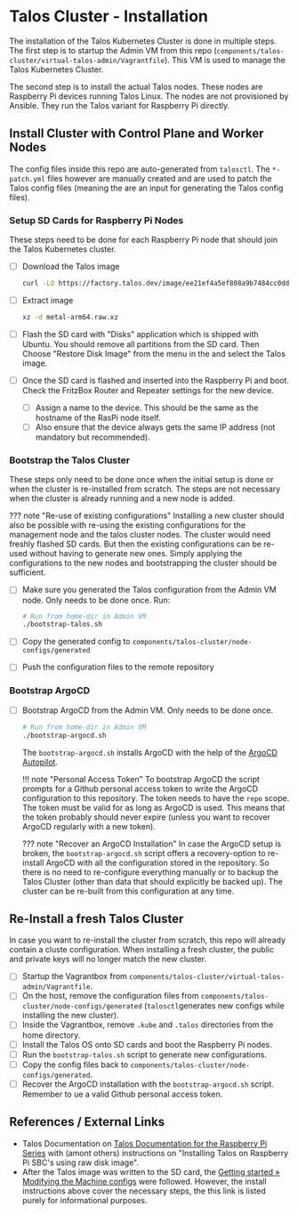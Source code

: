 # Talos Cluster - Installation

The installation of the Talos Kubernetes Cluster is done in multiple steps. The first step is to startup the Admin VM from this repo (`components/talos-cluster/virtual-talos-admin/Vagrantfile`). This VM is used to manage the Talos Kubernetes Cluster.

The second step is to install the actual Talos nodes. These nodes are Raspberry Pi devices running Talos Linux. The nodes are not provisioned by Ansible. They run the Talos variant for Raspberry Pi directly.

## Install Cluster with Control Plane and Worker Nodes

The config files inside this repo are auto-generated from `talosctl`. The `*-patch.yml` files however are manually created and are used to patch the Talos config files (meaning the are an input for generating the Talos config files).

### Setup SD Cards for Raspberry Pi Nodes

These steps need to be done for each Raspberry Pi node that should join the Talos Kubernetes cluster.

- [ ] Download the Talos image

    ```bash
    curl -LO https://factory.talos.dev/image/ee21ef4a5ef808a9b7484cc0dda0f25075021691c8c09a276591eedb638ea1f9/v1.8.0/metal-arm64.raw.xz
    ```

- [ ] Extract image

    ```bash
    xz -d metal-arm64.raw.xz
    ```

- [ ] Flash the SD card with "Disks" application which is shipped with Ubuntu. You should remove all partitions from the SD card. Then Choose "Restore Disk Image" from the menu in the and select the Talos image.
- [ ] Once the SD card is flashed and inserted into the Raspberry Pi and boot. Check the FritzBox Router and Repeater settings for the new device.
    - [ ] Assign a name to the device. This should be the same as the hostname of the RasPi node itself.
    - [ ] Also ensure that the device always gets the same IP address (not mandatory but recommended).

### Bootstrap the Talos Cluster

These steps only need to be done once when the initial setup is done or when the cluster is re-installed from scratch. The steps are not necessary when the cluster is already running and a new node is added.

??? note "Re-use of existing configurations"
    Installing a new cluster should also be possible with re-using the existing configurations for the management node and the talos cluster nodes. The cluster would need freshly flashed SD cards. But then the existing configurations can be re-used without having to generate new ones. Simply applying the configurations to the new nodes and bootstrapping the cluster should be sufficient.

- [ ] Make sure you generated the Talos configuration from  the Admin VM node. Only needs to be done once. Run:

    ```bash
    # Run from home-dir in Admin VM
    ./bootstrap-talos.sh
    ```

- [ ] Copy the generated config to `components/talos-cluster/node-configs/generated`
- [ ] Push the configuration files to the remote repository

### Bootstrap ArgoCD

- [ ] Bootstrap ArgoCD from the Admin VM. Only needs to be done once.

    ```bash
    # Run from home-dir in Admin VM
    ./bootstrap-argocd.sh
    ```

    The `bootstrap-argocd.sh` installs ArgoCD with the help of the [ArgoCD Autopilot](https://argocd-autopilot.readthedocs.io/en/stable/Getting-Started).

    !!! note "Personal Access Token"
        To bootstrap ArgoCD the script prompts for a Github personal access token to write the ArgoCD configuration to this repository. The token needs to have the `repo` scope. The token must be valid for as long as ArgoCD is used. This means that the token probably should never expire (unless you want to recover ArgoCD regularly with a new token).

    ??? note "Recover an ArgoCD Installation"
        In case the ArgoCD setup is broken, the `bootstrap-argocd.sh` script offers a recovery-option to re-install ArgoCD with all the configuration stored in the repository. So there is no need to re-configure everything manually or to backup the Talos Cluster (other than data that should explicitly be backed up). The cluster can be re-built from this configuration at any time.

## Re-Install a fresh Talos Cluster

In case you want to re-install the cluster from scratch, this repo will already contain a cluste configuration. When installing a fresh cluster, the public and private keys will no longer match the new cluster.

- [ ] Startup the Vagrantbox from `components/talos-cluster/virtual-talos-admin/Vagrantfile`.
- [ ] On the host, remove the configuration files from `components/talos-cluster/node-configs/generated` (`talosctl`generates new configs while installing the new cluster).
- [ ] Inside the Vagrantbox, remove `.kube` and `.talos` directories from the home directory.
- [ ] Install the Talos OS onto SD cards and boot the Raspberry Pi nodes.
- [ ] Run the `bootstrap-talos.sh` script to generate new configurations.
- [ ] Copy the config files back to `components/talos-cluster/node-configs/generated`.
- [ ] Recover the ArgoCD installation with the `bootstrap-argocd.sh` script. Remember to ue a valid Github personal access token.

## References / External Links

- Talos Documentation on [Talos Documentation for the Raspberry Pi Series](https://www.talos.dev/v1.8/talos-guides/install/single-board-computers/rpi_generic) with (amont others) instructions on "Installing Talos on Raspberry Pi SBC's using raw disk image".
- After the Talos image was written to the SD card, the [Getting started &raquo; Modifying the Machine configs](https://www.talos.dev/v1.8/introduction/getting-started/#modifying-the-machine-configs) were followed. However, the install instructions above cover the necessary steps, the this link is listed purely for informational purposes.
